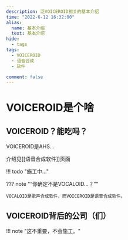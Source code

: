 ```yaml
---
description: 泛VOICEROID相关的基本介绍
time: "2022-6-12 16:32:00"
alias: 
  name: 基本介绍
  text: 基本介绍
hide:
  - tags
tags:
  - VOICEROID
  - 语音合成
  - 软件

comment: false
---
```


# VOICEROID是个啥

## **VOICEROID？能吃吗？**

VOICEROID是AHS...

介绍见[[语音合成软件]]页面

!!! todo "施工中..."

??? note "“你确定不是VOCALOID...？”"

    VOCALOID是歌声合成软件，而VOICEROID是语音合成软件。

## **VOICEROID背后的公司（们）**

!!! note "这不重要，不会施工。"